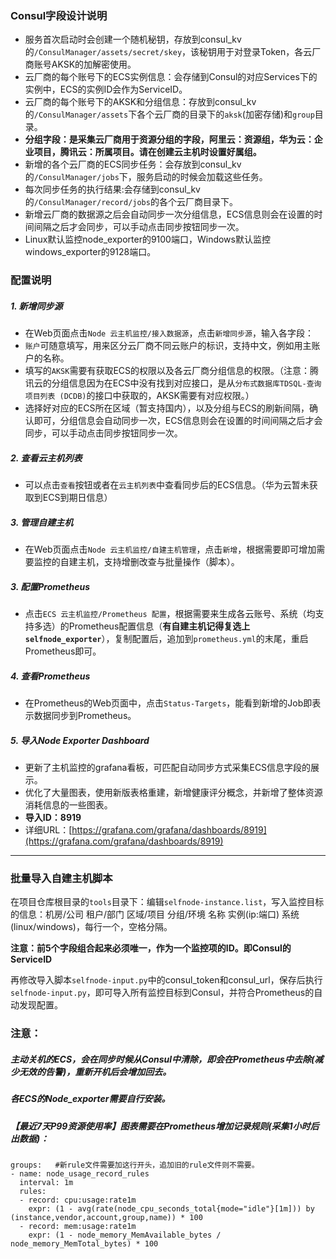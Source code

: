 ### Consul字段设计说明
- 服务首次启动时会创建一个随机秘钥，存放到consul_kv的`/ConsulManager/assets/secret/skey`，该秘钥用于对登录Token，各云厂商账号AKSK的加解密使用。
- 云厂商的每个账号下的ECS实例信息：会存储到Consul的对应Services下的实例中，ECS的实例ID会作为ServiceID。
- 云厂商的每个账号下的AKSK和分组信息：存放到consul_kv的`/ConsulManager/assets`下各个云厂商的目录下的`aksk`(加密存储)和`group`目录。
- **分组字段：是采集云厂商用于资源分组的字段，阿里云：资源组，华为云：企业项目，腾讯云：所属项目。请在创建云主机时设置好属组。**
- 新增的各个云厂商的ECS同步任务：会存放到consul_kv的`/ConsulManager/jobs`下，服务启动的时候会加载这些任务。
- 每次同步任务的执行结果:会存储到consul_kv的`/ConsulManager/record/jobs`的各个云厂商目录下。
- 新增云厂商的数据源之后会自动同步一次分组信息，ECS信息则会在设置的时间间隔之后才会同步，可以手动点击同步按钮同步一次。
- Linux默认监控node_exporter的9100端口，Windows默认监控windows_exporter的9128端口。

### 配置说明
##### 1. 新增同步源 
- 在Web页面点击`Node 云主机监控/接入数据源`，点击`新增同步源`，输入各字段：
- `账户`可随意填写，用来区分云厂商不同云账户的标识，支持中文，例如用主账户的名称。
- 填写的`AKSK`需要有获取ECS的权限以及各云厂商分组信息的权限。（注意：腾讯云的分组信息因为在ECS中没有找到对应接口，是从`分布式数据库TDSQL-查询项目列表 (DCDB)`的接口中获取的，AKSK需要有对应权限。）
- 选择好对应的ECS所在区域（暂支持国内），以及分组与ECS的刷新间隔，确认即可，分组信息会自动同步一次，ECS信息则会在设置的时间间隔之后才会同步，可以手动点击同步按钮同步一次。
##### 2. 查看云主机列表
- 可以点击`查看`按钮或者在`云主机列表`中查看同步后的ECS信息。（华为云暂未获取到ECS到期日信息）
##### 3. 管理自建主机
- 在Web页面点击`Node 云主机监控/自建主机管理`，点击`新增`，根据需要即可增加需要监控的自建主机，支持增删改查与批量操作（脚本）。
##### 3. 配置Prometheus
- 点击`ECS 云主机监控/Prometheus 配置`，根据需要来生成各云账号、系统（均支持多选）的Prometheus配置信息（**有自建主机记得复选上`selfnode_exporter`**），复制配置后，追加到`prometheus.yml`的末尾，重启Prometheus即可。
##### 4. 查看Prometheus
- 在Prometheus的Web页面中，点击`Status-Targets`，能看到新增的Job即表示数据同步到Prometheus。
##### 5. 导入Node Exporter Dashboard
- 更新了主机监控的grafana看板，可匹配自动同步方式采集ECS信息字段的展示。
- 优化了大量图表，使用新版表格重建，新增健康评分概念，并新增了整体资源消耗信息的一些图表。
- **导入ID：8919**
- 详细URL：[https://grafana.com/grafana/dashboards/8919](https://grafana.com/grafana/dashboards/8919)

---

### 批量导入自建主机脚本

在项目仓库根目录的`tools`目录下：编辑`selfnode-instance.list`，写入监控目标的信息：机房/公司 租户/部门 区域/项目 分组/环境 名称 实例(ip:端口) 系统(linux/windows)，每行一个，空格分隔。

**注意：前5个字段组合起来必须唯一，作为一个监控项的ID。即Consul的ServiceID**

再修改导入脚本`selfnode-input.py`中的consul_token和consul_url，保存后执行`selfnode-input.py`，即可导入所有监控目标到Consul，并符合Prometheus的自动发现配置。

### 注意：

##### 主动关机的ECS，会在同步时候从Consul中清除，即会在Prometheus中去除(减少无效的告警)，重新开机后会增加回去。
##### 各ECS的Node_exporter需要自行安装。
##### 【最近7天P99资源使用率】图表需要在Prometheus增加记录规则(采集1小时后出数据)：
```
groups:   #新rule文件需要加这行开头，追加旧的rule文件则不需要。
- name: node_usage_record_rules
  interval: 1m
  rules:
  - record: cpu:usage:rate1m
    expr: (1 - avg(rate(node_cpu_seconds_total{mode="idle"}[1m])) by (instance,vendor,account,group,name)) * 100
  - record: mem:usage:rate1m
    expr: (1 - node_memory_MemAvailable_bytes / node_memory_MemTotal_bytes) * 100
```

